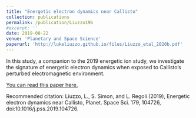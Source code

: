 ```yaml
---
title: "Energetic electron dynamics near Callisto"
collection: publications
permalink: /publication/Liuzzo19b
#excerpt: ''
date: 2019-08-22
venue: 'Planetary and Space Science'
paperurl: 'http://lukeliuzzo.github.io/files/Liuzzo_etal_2020b.pdf'
---
```

In this study, a companion to the 2019 energetic ion study, we investigate the signature of energetic electron dynamics when exposed to Callisto’s perturbed electromagnetic environment.

[You can read this paper here.](http://lukeliuzzo.github.io/files/Liuzzo_etal_2020b.pdf)

Recommended citation: Liuzzo, L., S. Simon, and L. Regoli (2019), Energetic electron dynamics near Callisto, Planet. Space Sci. 179, 104726, doi:10.1016/j.pss.2019.104726.
